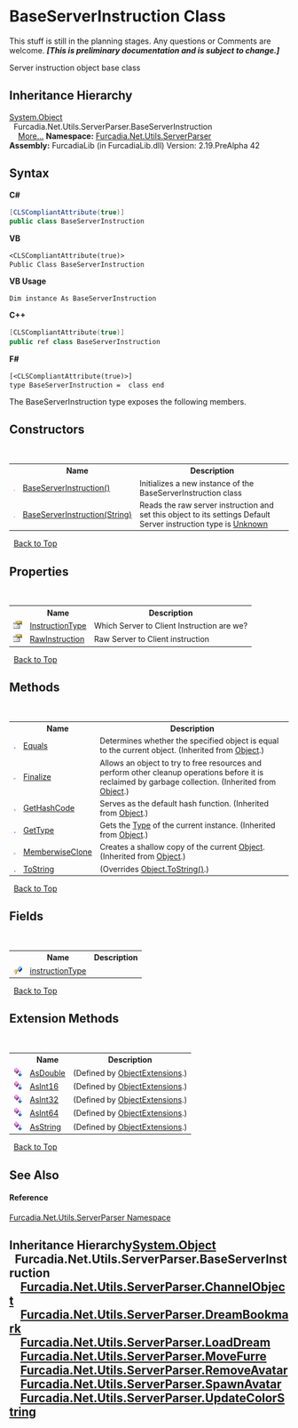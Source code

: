 # BaseServerInstruction Class
This stuff is still in the planning stages. Any questions or Comments are welcome. _**\[This is preliminary documentation and is subject to change.\]**_

Server instruction object base class


## Inheritance Hierarchy
<a href="http://msdn2.microsoft.com/en-us/library/e5kfa45b" target="_blank">System.Object</a><br />&nbsp;&nbsp;Furcadia.Net.Utils.ServerParser.BaseServerInstruction<br />&nbsp;&nbsp;&nbsp;&nbsp;<a href="#inheritance-hierarchy">More...</a>
**Namespace:**&nbsp;<a href="N_Furcadia_Net_Utils_ServerParser">Furcadia.Net.Utils.ServerParser</a><br />**Assembly:**&nbsp;FurcadiaLib (in FurcadiaLib.dll) Version: 2.19.PreAlpha 42

## Syntax

**C#**<br />
``` C#
[CLSCompliantAttribute(true)]
public class BaseServerInstruction
```

**VB**<br />
``` VB
<CLSCompliantAttribute(true)>
Public Class BaseServerInstruction
```

**VB Usage**<br />
``` VB Usage
Dim instance As BaseServerInstruction
```

**C++**<br />
``` C++
[CLSCompliantAttribute(true)]
public ref class BaseServerInstruction
```

**F#**<br />
``` F#
[<CLSCompliantAttribute(true)>]
type BaseServerInstruction =  class end
```

The BaseServerInstruction type exposes the following members.


## Constructors
&nbsp;<table><tr><th></th><th>Name</th><th>Description</th></tr><tr><td>![Public method](media/pubmethod.gif "Public method")</td><td><a href="M_Furcadia_Net_Utils_ServerParser_BaseServerInstruction__ctor">BaseServerInstruction()</a></td><td>
Initializes a new instance of the BaseServerInstruction class</td></tr><tr><td>![Public method](media/pubmethod.gif "Public method")</td><td><a href="M_Furcadia_Net_Utils_ServerParser_BaseServerInstruction__ctor_1">BaseServerInstruction(String)</a></td><td>
Reads the raw server instruction and set this object to its settings 
Default Server instruction type is <a href="T_Furcadia_Net_ServerInstructionType">Unknown</a></td></tr></table>&nbsp;
<a href="#baseserverinstruction-class">Back to Top</a>

## Properties
&nbsp;<table><tr><th></th><th>Name</th><th>Description</th></tr><tr><td>![Public property](media/pubproperty.gif "Public property")</td><td><a href="P_Furcadia_Net_Utils_ServerParser_BaseServerInstruction_InstructionType">InstructionType</a></td><td>
Which Server to Client Instruction are we?</td></tr><tr><td>![Public property](media/pubproperty.gif "Public property")</td><td><a href="P_Furcadia_Net_Utils_ServerParser_BaseServerInstruction_RawInstruction">RawInstruction</a></td><td>
Raw Server to Client instruction</td></tr></table>&nbsp;
<a href="#baseserverinstruction-class">Back to Top</a>

## Methods
&nbsp;<table><tr><th></th><th>Name</th><th>Description</th></tr><tr><td>![Public method](media/pubmethod.gif "Public method")</td><td><a href="http://msdn2.microsoft.com/en-us/library/bsc2ak47" target="_blank">Equals</a></td><td>
Determines whether the specified object is equal to the current object.
 (Inherited from <a href="http://msdn2.microsoft.com/en-us/library/e5kfa45b" target="_blank">Object</a>.)</td></tr><tr><td>![Protected method](media/protmethod.gif "Protected method")</td><td><a href="http://msdn2.microsoft.com/en-us/library/4k87zsw7" target="_blank">Finalize</a></td><td>
Allows an object to try to free resources and perform other cleanup operations before it is reclaimed by garbage collection.
 (Inherited from <a href="http://msdn2.microsoft.com/en-us/library/e5kfa45b" target="_blank">Object</a>.)</td></tr><tr><td>![Public method](media/pubmethod.gif "Public method")</td><td><a href="http://msdn2.microsoft.com/en-us/library/zdee4b3y" target="_blank">GetHashCode</a></td><td>
Serves as the default hash function.
 (Inherited from <a href="http://msdn2.microsoft.com/en-us/library/e5kfa45b" target="_blank">Object</a>.)</td></tr><tr><td>![Public method](media/pubmethod.gif "Public method")</td><td><a href="http://msdn2.microsoft.com/en-us/library/dfwy45w9" target="_blank">GetType</a></td><td>
Gets the <a href="http://msdn2.microsoft.com/en-us/library/42892f65" target="_blank">Type</a> of the current instance.
 (Inherited from <a href="http://msdn2.microsoft.com/en-us/library/e5kfa45b" target="_blank">Object</a>.)</td></tr><tr><td>![Protected method](media/protmethod.gif "Protected method")</td><td><a href="http://msdn2.microsoft.com/en-us/library/57ctke0a" target="_blank">MemberwiseClone</a></td><td>
Creates a shallow copy of the current <a href="http://msdn2.microsoft.com/en-us/library/e5kfa45b" target="_blank">Object</a>.
 (Inherited from <a href="http://msdn2.microsoft.com/en-us/library/e5kfa45b" target="_blank">Object</a>.)</td></tr><tr><td>![Public method](media/pubmethod.gif "Public method")</td><td><a href="M_Furcadia_Net_Utils_ServerParser_BaseServerInstruction_ToString">ToString</a></td><td> (Overrides <a href="http://msdn2.microsoft.com/en-us/library/7bxwbwt2" target="_blank">Object.ToString()</a>.)</td></tr></table>&nbsp;
<a href="#baseserverinstruction-class">Back to Top</a>

## Fields
&nbsp;<table><tr><th></th><th>Name</th><th>Description</th></tr><tr><td>![Protected field](media/protfield.gif "Protected field")</td><td><a href="F_Furcadia_Net_Utils_ServerParser_BaseServerInstruction_instructionType">instructionType</a></td><td></td></tr></table>&nbsp;
<a href="#baseserverinstruction-class">Back to Top</a>

## Extension Methods
&nbsp;<table><tr><th></th><th>Name</th><th>Description</th></tr><tr><td>![Public Extension Method](media/pubextension.gif "Public Extension Method")</td><td><a href="M_Furcadia_Extensions_ObjectExtensions_AsDouble">AsDouble</a></td><td> (Defined by <a href="T_Furcadia_Extensions_ObjectExtensions">ObjectExtensions</a>.)</td></tr><tr><td>![Public Extension Method](media/pubextension.gif "Public Extension Method")</td><td><a href="M_Furcadia_Extensions_ObjectExtensions_AsInt16">AsInt16</a></td><td> (Defined by <a href="T_Furcadia_Extensions_ObjectExtensions">ObjectExtensions</a>.)</td></tr><tr><td>![Public Extension Method](media/pubextension.gif "Public Extension Method")</td><td><a href="M_Furcadia_Extensions_ObjectExtensions_AsInt32">AsInt32</a></td><td> (Defined by <a href="T_Furcadia_Extensions_ObjectExtensions">ObjectExtensions</a>.)</td></tr><tr><td>![Public Extension Method](media/pubextension.gif "Public Extension Method")</td><td><a href="M_Furcadia_Extensions_ObjectExtensions_AsInt64">AsInt64</a></td><td> (Defined by <a href="T_Furcadia_Extensions_ObjectExtensions">ObjectExtensions</a>.)</td></tr><tr><td>![Public Extension Method](media/pubextension.gif "Public Extension Method")</td><td><a href="M_Furcadia_Extensions_ObjectExtensions_AsString">AsString</a></td><td> (Defined by <a href="T_Furcadia_Extensions_ObjectExtensions">ObjectExtensions</a>.)</td></tr></table>&nbsp;
<a href="#baseserverinstruction-class">Back to Top</a>

## See Also


#### Reference
<a href="N_Furcadia_Net_Utils_ServerParser">Furcadia.Net.Utils.ServerParser Namespace</a><br />

## Inheritance Hierarchy<a href="http://msdn2.microsoft.com/en-us/library/e5kfa45b" target="_blank">System.Object</a><br />&nbsp;&nbsp;Furcadia.Net.Utils.ServerParser.BaseServerInstruction<br />&nbsp;&nbsp;&nbsp;&nbsp;<a href="T_Furcadia_Net_Utils_ServerParser_ChannelObject">Furcadia.Net.Utils.ServerParser.ChannelObject</a><br />&nbsp;&nbsp;&nbsp;&nbsp;<a href="T_Furcadia_Net_Utils_ServerParser_DreamBookmark">Furcadia.Net.Utils.ServerParser.DreamBookmark</a><br />&nbsp;&nbsp;&nbsp;&nbsp;<a href="T_Furcadia_Net_Utils_ServerParser_LoadDream">Furcadia.Net.Utils.ServerParser.LoadDream</a><br />&nbsp;&nbsp;&nbsp;&nbsp;<a href="T_Furcadia_Net_Utils_ServerParser_MoveFurre">Furcadia.Net.Utils.ServerParser.MoveFurre</a><br />&nbsp;&nbsp;&nbsp;&nbsp;<a href="T_Furcadia_Net_Utils_ServerParser_RemoveAvatar">Furcadia.Net.Utils.ServerParser.RemoveAvatar</a><br />&nbsp;&nbsp;&nbsp;&nbsp;<a href="T_Furcadia_Net_Utils_ServerParser_SpawnAvatar">Furcadia.Net.Utils.ServerParser.SpawnAvatar</a><br />&nbsp;&nbsp;&nbsp;&nbsp;<a href="T_Furcadia_Net_Utils_ServerParser_UpdateColorString">Furcadia.Net.Utils.ServerParser.UpdateColorString</a><br />